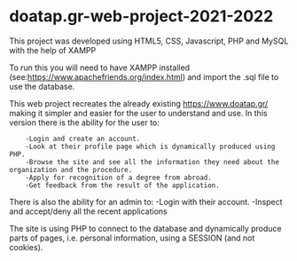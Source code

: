 # doatap.gr-web-project-2021-2022
This project was developed using HTML5, CSS, Javascript, PHP and MySQL with the help of XAMPP

To run this you will need to have XAMPP installed (see:https://www.apachefriends.org/index.html) and import the .sql file to use the database.

This web project recreates the already existing https://www.doatap.gr/ making it simpler and easier for the user to understand and use.
In this version there is the ability for the user to:

        -Login and create an account.
        -Look at their profile page which is dynamically produced using PHP.
        -Browse the site and see all the information they need about the organization and the procedure.
        -Apply for recognition of a degree from abroad.
        -Get feedback from the result of the application.
        
        
There is also the ability for an admin to:
        -Login with their account.
        -Inspect and accept/deny all the recent applications
        
        
The site is using PHP to connect to the database and dynamically produce parts of pages, i.e. personal information, using a SESSION (and not cookies).
          
